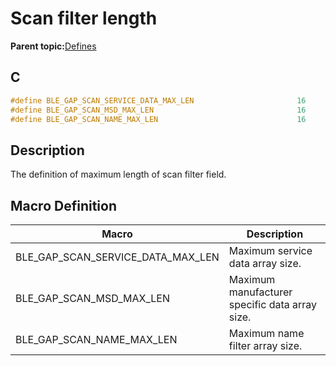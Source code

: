 # Scan filter length

**Parent topic:**[Defines](GUID-FB430BFE-A9A9-473D-A588-1240BBD25ADD.md)

## C

```c
#define BLE_GAP_SCAN_SERVICE_DATA_MAX_LEN                       16
#define BLE_GAP_SCAN_MSD_MAX_LEN                                16
#define BLE_GAP_SCAN_NAME_MAX_LEN                               16
```

## Description

The definition of maximum length of scan filter field.

## Macro Definition

|Macro|Description|
|-----|-----------|
|BLE\_GAP\_SCAN\_SERVICE\_DATA\_MAX\_LEN|Maximum service data array size.|
|BLE\_GAP\_SCAN\_MSD\_MAX\_LEN|Maximum manufacturer specific data array size.|
|BLE\_GAP\_SCAN\_NAME\_MAX\_LEN|Maximum name filter array size.|

